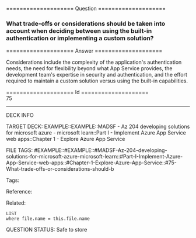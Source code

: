 ==================== Question ====================  

### What trade-offs or considerations should be taken into account when deciding between using the built-in authentication or implementing a custom solution?  

==================== Answer ====================  

Considerations include the complexity of the application's authentication needs, the need for flexibility beyond what App Service provides, the development team's expertise in security and authentication, and the effort required to maintain a custom solution versus using the built-in capabilities.

==================== Id ====================  
75

---

DECK INFO

TARGET DECK: EXAMPLE::EXAMPLE::MADSF - Az 204 developing solutions for microsoft azure - microsoft learn::Part I - Implement Azure App Service web apps::Chapter 1 - Explore Azure App Service

FILE TAGS: #EXAMPLE::#EXAMPLE::#MADSF-Az-204-developing-solutions-for-microsoft-azure-microsoft-learn::#Part-I-Implement-Azure-App-Service-web-apps::#Chapter-1-Explore-Azure-App-Service::#75-What-trade-offs-or-considerations-should-b

Tags:

Reference:

Related:

```dataview
LIST
where file.name = this.file.name
```
QUESTION STATUS: Safe to store
